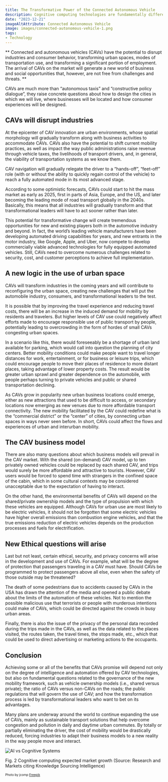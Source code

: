 ```yaml
---
title: The Transformative Power of the Connected Autonomous Vehicle
description: Cognitive computing technologies are fundamentally different from all other forms of computing used so far. Similar to how human learning evolves from birth to adulthood, a cognitive system learns and becomes more intelligent over time from the information it gains each time it interacts with its environment and the experience it accumulates. This paradigm shift from rule-based computing to autonomous learning and reasoning promises to change computing forever. 
date: "2023-12-21"
imageAltAttribute: Connected Autonomous Vehicle
image: images/connected-autonomous-vehicle-1.png
tags:
- Technology
---
```

** Connected and autonomous vehicles (CAVs) have the potential to disrupt industries and consumer behavior, transforming urban spaces, modes of transportation use, and transforming a significant portion of employment.
The arrival of CAVs on the market will generate a new world of business and social opportunities that, however, are not free from challenges and threats. **

CAVs are much more than “autonomous taxis” and “constructive policy dialogue”, they raise concrete questions about how to design the cities in which we will live, where businesses will be located and how consumer experiences will be designed.

## CAVs will disrupt industries
At the epicenter of CAV innovation are urban environments, whose spatial morphology will gradually transform along with business activities to accommodate CAVs. CAVs also have the potential to shift current mobility practices, as well as impact the way public administrations raise revenue through vehicle taxes, the livelihoods of transport drivers, and, in general, the viability of transportation systems as we know them.

CAV navigation will gradually relegate the driver to a “hands-off”, “feet-off” role (with or without the ability to quickly regain control of the vehicle) to reach a fully automated mode in its most advanced stage. 

According to some optimistic forecasts, CAVs could start to hit the mass market as early as 2025, first in parts of Asia, Europe, and the US, and later becoming the leading mode of road transport globally in the 2040s. Basically, this means that all industries will gradually transform and that transformational leaders will have to act sooner rather than later.

This potential for transformative change will create tremendous opportunities for new and existing players both in the automotive industry and beyond. In fact, the world’s leading vehicle manufacturers have been developing automated driving capabilities for years, and new entrants in the motor industry, like Google, Apple, and Uber, now compete to develop commercially viable advanced technologies for fully equipped automated vehicles. Still, CAVs need to overcome numerous challenges related to security, cost, and customer perceptions to achieve full implementation.

## A new logic in the use of urban space
CAVs will transform industries in the coming years and will contribute to reconfiguring the urban space, creating new challenges that will put the automobile industry, consumers, and transformational leaders to the test. 

It is possible that by improving the travel experience and reducing travel costs, there will be an increase in the induced demand for mobility by residents and travelers. But higher levels of CAV use could negatively affect efforts made to encourage responsible use of public transport by people, potentially leading to overcrowding in the form of hordes of small CAVs congesting urban spaces. 

In a scenario like this, there would foreseeably be a shortage of urban land available for parking, which would call into question the planning of city centers. Better mobility conditions could make people want to travel longer distances for work, entertainment, or for business or leisure trips, which could encourage people to move their places of residence to more distant places, taking advantage of lower property costs. The result would be greater urban sprawl and greater dependence on the automobile, with people perhaps turning to private vehicles and public or shared transportation declining.

As CAVs grow in popularity new urban business locations could emerge, either as new attractions that used to be difficult to access, or secondary locations now emerging as new venues due to more affordable transport connectivity. The new mobility facilitated by the CAV could redefine what is the “commercial district” or the “center” of cities, by connecting urban spaces in ways never seen before. In short, CAVs could affect the flows and experiences of urban and interurban mobility. 

## The CAV business model
There are also many questions about which business models will prevail in the CAV market. With the shared (on-demand) CAV model, up to ten privately owned vehicles could be replaced by each shared CAV, and trips would surely be more affordable and attractive to tourists. However, CAV users would be forced to spend time with strangers in the confined space of the cabin, which in some cultural contexts may be considered unacceptable due to the expectation of having to interact. 

On the other hand, the environmental benefits of CAVs will depend on the shared/private ownership models and the type of propulsion with which these vehicles are equipped. Although CAVs for urban use are most likely to be electric vehicles, it should not be forgotten that some electric vehicles have higher overall emissions than combustion engine vehicles, and that the true emissions reduction of electric vehicles depends on the production processes and fuels for electrification.

## New Ethical questions will arise
Last but not least, certain ethical, security, and privacy concerns will arise in the development and use of CAVs. For example, what will be the degree of protection that passengers traveling in a CAV must have. Should CAVs be programmed to protect passengers above all else, even when the safety of those outside may be threatened?

The death of some pedestrians due to accidents caused by CAVs in the USA has drawn the attention of the media and opened a public debate about the limits of the automation of these vehicles. Not to mention the possible malicious use that terrorists or people with murderous intentions could make of CAVs, which could be directed against the crowds in busy urban areas. 

Finally, there is also the issue of the privacy of the personal data recorded during the trips made in the CAVs, as well as the data related to the places visited, the routes taken, the travel times, the stops made, etc., which that could be used to direct advertising or marketing actions to the occupants.

## Conclusion
Achieving some or all of the benefits that CAVs promise will depend not only on the degree of intelligence and automation offered by CAV technologies, but also on fundamental questions related to the governance of the new mobility framework, such as vehicle ownership models (i.e., shared versus private); the ratio of CAVs versus non-CAVs on the roads; the public regulations that will govern the use of CAV; and how the transformation process is led by transformational leaders who want to bet on its advantages.

Many plans are underway around the world to continue expanding the use of CAVs, mainly as sustainable transport solutions that help overcome congestion and pollution in daily and daytime urban commutes. By totally or partially eliminating the driver, the cost of mobility would be drastically reduced, forcing industries to adapt their business models to a new reality in the way people move and interact.


<img src="index_files/cognitive-systems-boosting-2.png" alt="AI vs Cognitive Systems"/>

Fig. 2 Cognitive computing expected market growth (Source: Research and Markets citing Knowledge Sourcing Intelligence)

<p style= "font-size:10px;">Photo by jcomp <a href="https://www.freepik.es/foto-gratis/cerebro-escribe-tiza-blanca-mano-dibuja-concepto_6170400.htm#&position=0&from_view=search&track=ais" target="_blank">Freepik</a></p>